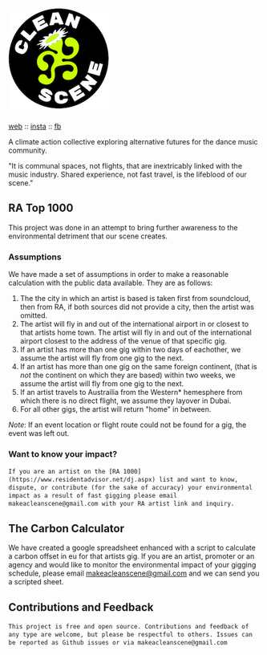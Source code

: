 # ![CleanScene](https://github.com/bineferg/cleanscene/blob/master/fixtures/logo.jpg)

[web](https://cleanscene.club) :: [insta](https://www.instagram.com/cleanscene.club) :: [fb](https://www.facebook.com/makeacleanscene)

A climate action collective exploring alternative futures for the dance music community.

"It is communal spaces, not flights, that are inextricably linked with the music industry. 
Shared experience, not fast travel, is the lifeblood of our scene."

## RA Top 1000

This project was done in an attempt to bring further awareness to the environmental detriment that our scene creates.


### Assumptions
We have made a set of assumptions in order to make a reasonable calculation with the public data available. They are as follows:
1. The the city in which an artist is based is taken first from soundcloud, then from RA, if both sources did not provide a city, then the artist was omitted.
1. The artist will fly in and out of the international airport in or closest to that artists home town.
The artist will fly in and out of the international airport closest to the address of the venue of that specific gig.
1. If an artist has more than one gig within two days of eachother, we assume the artist will fly from one gig to the next.
1. If an artist has more than one gig on the same foreign continent, (that is _not_ the continent on which they are based) within two weeks, we assume the artist will fly from one gig to the next.
1. If an artist travels to Austrailia from the Western* hemesphere from which there is no direct flight, we assume they layover in Dubai. 
1. For all other gigs, the artist will return "home" in between.

*Note*: If an event location or flight route could not be found for a gig, the event was left out.

### Want to know your impact?
	If you are an artist on the [RA 1000](https://www.residentadvisor.net/dj.aspx) list and want to know, dispute, or contribute (for the sake of accuracy) your environmental impact as a result of fast gigging please email makeacleanscene@gmail.com with your RA artist link and inquiry.


## The Carbon Calculator

We have created a google spreadsheet enhanced with a script to calculate a carbon offset in eu for that artists gig.
If you are an artist, promoter or an agency and would like to monitor the environmental impact of your gigging schedule, please email makeacleanscene@gmail.com and we can send you a scripted sheet.


## Contributions and Feedback

	This project is free and open source. Contributions and feedback of any type are welcome, but please be respectful to others. Issues can be reported as Github issues or via makeacleanscene@gmail.com
